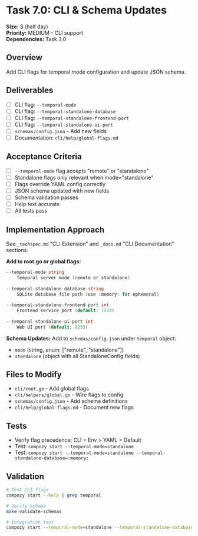 # Task 7.0: CLI & Schema Updates

**Size:** S (half day)  
**Priority:** MEDIUM - CLI support  
**Dependencies:** Task 3.0

## Overview

Add CLI flags for temporal mode configuration and update JSON schema.

## Deliverables

- [ ] CLI flag: `--temporal-mode`
- [ ] CLI flag: `--temporal-standalone-database`
- [ ] CLI flag: `--temporal-standalone-frontend-port`
- [ ] CLI flag: `--temporal-standalone-ui-port`
- [ ] `schemas/config.json` - Add new fields
- [ ] Documentation: `cli/help/global-flags.md`

## Acceptance Criteria

- [ ] `--temporal-mode` flag accepts "remote" or "standalone"
- [ ] Standalone flags only relevant when mode="standalone"
- [ ] Flags override YAML config correctly
- [ ] JSON schema updated with new fields
- [ ] Schema validation passes
- [ ] Help text accurate
- [ ] All tests pass

## Implementation Approach

See `_techspec.md` "CLI Extension" and `_docs.md` "CLI Documentation" sections.

**Add to root.go or global flags:**
```go
--temporal-mode string
    Temporal server mode (remote or standalone)
    
--temporal-standalone-database string
    SQLite database file path (use :memory: for ephemeral)
    
--temporal-standalone-frontend-port int
    Frontend service port (default: 7233)
    
--temporal-standalone-ui-port int
    Web UI port (default: 8233)
```

**Schema Updates:**
Add to `schemas/config.json` under `temporal` object:
- `mode` (string, enum: ["remote", "standalone"])
- `standalone` (object with all StandaloneConfig fields)

## Files to Modify

- `cli/root.go` - Add global flags
- `cli/helpers/global.go` - Wire flags to config
- `schemas/config.json` - Add schema definitions
- `cli/help/global-flags.md` - Document new flags

## Tests

- Verify flag precedence: CLI > Env > YAML > Default
- Test: `compozy start --temporal-mode=standalone`
- Test: `compozy start --temporal-mode=standalone --temporal-standalone-database=:memory:`

## Validation

```bash
# Test CLI flags
compozy start --help | grep temporal

# Verify schema
make validate-schemas

# Integration test
compozy start --temporal-mode=standalone --temporal-standalone-database=:memory:
```
